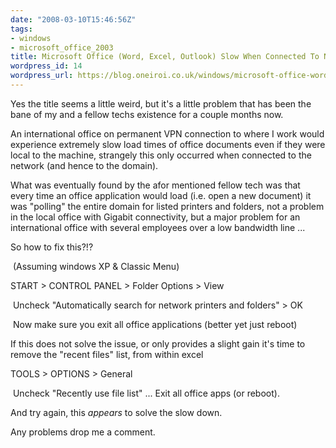 ```yaml
---
date: "2008-03-10T15:46:56Z"
tags:
- windows
- microsoft_office_2003
title: Microsoft Office (Word, Excel, Outlook) Slow When Connected To Network, But Fast When Not?
wordpress_id: 14
wordpress_url: https://blog.oneiroi.co.uk/windows/microsoft-office-word-excel-outlook-slow-when-connected-to-network-but-fast-when-not
---
```

Yes the title seems a little weird, but it's a little problem that has been the bane of my and a fellow techs existence for a couple months now.

An international office on permanent VPN connection to where I work would experience extremely slow load times of office documents even if they were local to the machine, strangely this only occurred when connected to the network (and hence to the domain).

What was eventually found by the afor mentioned fellow tech was that every time an office application would load (i.e. open a new document) it was "polling" the entire domain for listed printers and folders, not a problem in the local office with Gigabit connectivity, but a major problem for an international office with several employees over a low bandwidth line ...

So how to fix this?!?

 (Assuming windows XP &amp; Classic Menu)

START &gt; CONTROL PANEL &gt; Folder Options &gt; View

 Uncheck "Automatically search for network printers and folders" &gt; OK

 Now make sure you exit all office applications (better yet just reboot)

If this does not solve the issue, or only provides a slight gain it's time to remove the "recent files" list, from within excel

TOOLS &gt; OPTIONS &gt; General

 Uncheck "Recently use file list" ... Exit all office apps (or reboot).

And try again, this _appears_ to solve the slow down.

Any problems drop me a comment.
